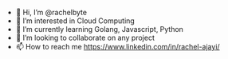 - 👋 Hi, I’m @rachelbyte
- 👀 I’m interested in Cloud Computing
- 🌱 I’m currently learning Golang, Javascript, Python
- 💞️ I’m looking to collaborate on any project
- 📫 How to reach me https://www.linkedin.com/in/rachel-ajayi/

<!---
rachelbyte/rachelbyte is a ✨ special ✨ repository because its `README.md` (this file) appears on your GitHub profile.
You can click the Preview link to take a look at your changes.
--->
